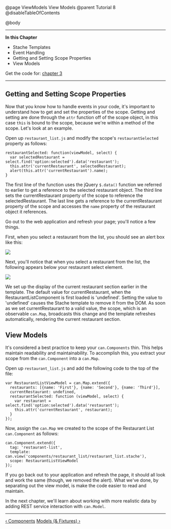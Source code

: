 @page ViewModels View Models
@parent Tutorial 8
@disableTableOfContents

@body

<div class="getting-started">

- - - -
**In this Chapter**
 - Stache Templates
 - Event Handling
 - Getting and Setting Scope Properties
 - View Models

Get the code for: [chapter 3](https://github.com/bitovi/canjs/blob/guides-overhaul/guides/examples/PlaceMyOrder/ch-3_canjs-getting-started.zip?raw=true)

- - -

## Getting and Setting Scope Properties
Now that you know how to handle events
in your code, it's important to understand how to get and set the properties
of the scope. Getting and setting are done through the `attr` function off of
the scope object, in this case `this` is bound to the scope, because we're
within a method of the scope. Let's look at an example.

Open up `restaurant_list.js` and modify the scope's `restaurantSelected`
property as follows:

```
restaurantSelected: function(viewModel, select) {
  var selectedRestaurant = select.find('option:selected').data('restaurant');
  this.attr('currentRestaurant', selectedRestaurant);
  alert(this.attr('currentRestaurant').name);
}
```

The first line of the function uses the jQuery `$.data()` function we referred
to earlier to get a reference to the selected restaurant object. The third
line sets the currentRestaurant property of the scope to reference the
selectedRestaurant. The last line gets a reference to the currentRestaurant
property of the scope and accesses the `name` property of the restaurant
object it references.

Go out to the web application and refresh your page; you'll notice a few
things.

First, when you select a restaurant from the list, you should see an alert
box like this:

![](../can/guides/images/3_first_continued/GetterSetterAlertBox.png)

Next, you'll notice that when you select a restaurant from the list, the
following appears below your restaurant select element.

![](../can/guides/images/3_first_continued/RestaurantDetailsFirstDisplay.png)

We set up the display of the current restaurant section earlier in the
template. The default value for currentRestaurant, when the
RestaurantListComponent is first loaded is 'undefined'. Setting the value to
'undefined' causes the Stache template to remove it from the DOM. As soon as
we set currentRestaurant to a valid value, the scope, which is an observable
`can.Map`, broadcasts this change and the template refreshes automatically,
rendering the current restaurant section.

## View Models
It's considered a best practice to keep your `can.Components`
thin. This helps maintain readability and maintainability. To accomplish this,
you extract your scope from the `can.Component` into a `can.Map`.

Open up `restaurant_list.js` and add the following code to the top of
the file:

```
var RestaurantListViewModel = can.Map.extend({
  restaurants: [{name: 'First'}, {name: 'Second'}, {name: 'Third'}],
  currentRestaurant: undefined,
  restaurantSelected: function (viewModel, select) {
    var restaurant = select.find('option:selected').data('restaurant');
    this.attr('currentRestaurant', restaurant);
  }
});
```

Now, assign the `can.Map` we created to the scope of the Restaurant List
`can.Component` as follows:

```
can.Component.extend({
  tag: 'restaurant-list',
  template: can.view('components/restaurant_list/restaurant_list.stache'),
  scope: RestaurantListViewModel
});
```

If you go back out to your application and refresh the page, it should all
look and work the same (though, we removed the alert). What we've done, by
separating out the view model, is make the code easier to read and maintain.

In the next chapter, we'll learn about working with more realistic data by
adding REST service interaction with `can.Model`.

- - -

<span class="pull-left">[&lsaquo; Components](Components.html)</span>
<span class="pull-right">[Models (& Fixtures) &rsaquo;](Models.html)</span>

</div>

